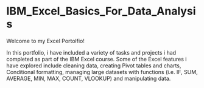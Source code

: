 # IBM_Excel_Basics_For_Data_Analysis

Welcome to my Excel Portolfio!

In this portfolio, i have included a variety of tasks and projects i had completed as part of the IBM Excel course. Some of the Excel features i have explored include cleaning data, creating Pivot tables and charts, Conditional formatting, managing large datasets with functions (i.e. IF, SUM, AVERAGE, MIN, MAX, COUNT, VLOOKUP) and manipulating data.
